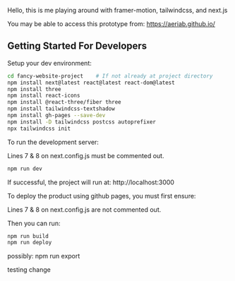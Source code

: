 
Hello, this is me playing around with framer-motion, tailwindcss, and next.js


You may be able to access this prototype from: https://aeriab.github.io/


## Getting Started For Developers

Setup your dev environment:

```bash
cd fancy-website-project    # If not already at project directory
npm install next@latest react@latest react-dom@latest
npm install three
npm install react-icons
npm install @react-three/fiber three
npm install tailwindcss-textshadow
npm install gh-pages --save-dev
npm install -D tailwindcss postcss autoprefixer
npx tailwindcss init
```

To run the development server:

Lines 7 & 8  on next.config.js must be commented out.

```bash
npm run dev
```

If successful, the project will run at:
http://localhost:3000


To deploy the product using github pages, you must first ensure:

Lines 7 & 8  on next.config.js are not commented out.

Then you can run:
```bash
npm run build
npm run deploy
```

possibly:
npm run export

testing change
